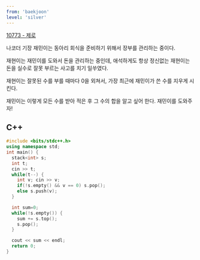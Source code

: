 ```yaml
---
from: 'baekjoon'
level: 'silver'
---
```


[10773 - 제로](https://www.acmicpc.net/problem/10773)

나코더 기장 재민이는 동아리 회식을 준비하기 위해서 장부를 관리하는 중이다.

재현이는 재민이를 도와서 돈을 관리하는 중인데, 애석하게도 항상 정신없는 재현이는 돈을 실수로 잘못 부르는 사고를 치기 일쑤였다.

재현이는 잘못된 수를 부를 때마다 0을 외쳐서, 가장 최근에 재민이가 쓴 수를 지우게 시킨다.

재민이는 이렇게 모든 수를 받아 적은 후 그 수의 합을 알고 싶어 한다. 재민이를 도와주자!

## C++

```cpp
#include <bits/stdc++.h>
using namespace std;
int main() {
  stack<int> s;
  int t;
  cin >> t;
  while(t--) {
    int v; cin >> v;
    if(!s.empty() && v == 0) s.pop();
    else s.push(v);
  }

  int sum=0; 
  while(!s.empty()) {
    sum += s.top();
    s.pop();
  }

  cout << sum << endl;
  return 0;
}
```